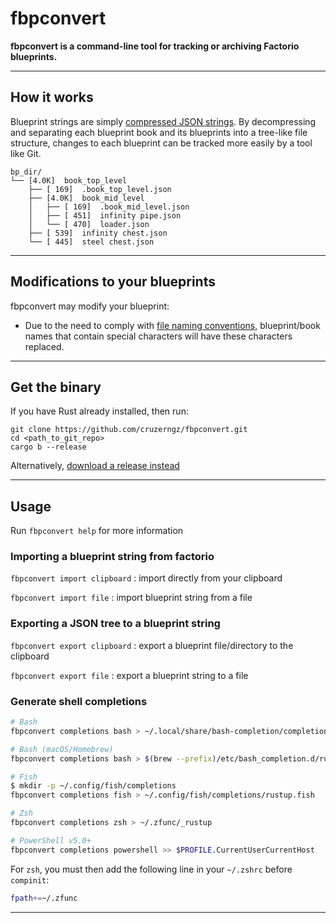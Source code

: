 # fbpconvert

**fbpconvert is a command-line tool for tracking or archiving Factorio blueprints.**

---

## How it works

Blueprint strings are simply [compressed JSON strings](https://wiki.factorio.com/Blueprint_string_format).
By decompressing and separating each blueprint book and its blueprints into a tree-like file structure, changes to each blueprint can be tracked more easily by a tool like Git.

```
bp_dir/
└── [4.0K]  book_top_level
    ├── [ 169]  .book_top_level.json
    ├── [4.0K]  book_mid_level
    │   ├── [ 169]  .book_mid_level.json
    │   ├── [ 451]  infinity pipe.json
    │   └── [ 470]  loader.json
    ├── [ 539]  infinity chest.json
    └── [ 445]  steel chest.json
```

---

## Modifications to your blueprints
fbpconvert may modify your blueprint:

- Due to the need to comply with [file naming conventions](http://www.linfo.org/file_name.html), blueprint/book names that contain special characters will have these characters replaced.

---

## Get the binary

If you have Rust already installed, then run:

```
git clone https://github.com/cruzerngz/fbpconvert.git
cd <path_to_git_repo>
cargo b --release
```

Alternatively, [download a release instead](https://github.com/cruzerngz/fbpconvert/releases/latest)

---

## Usage

Run `fbpconvert help` for more information

### Importing a blueprint string from factorio

`fbpconvert import clipboard` : import directly from your clipboard

`fbpconvert import file` : import blueprint string from a file

### Exporting a JSON tree to a blueprint string

`fbpconvert export clipboard` : export a blueprint file/directory to the clipboard

`fbpconvert export file` : export a blueprint string to a file

### Generate shell completions
```bash
# Bash
fbpconvert completions bash > ~/.local/share/bash-completion/completions/rustup

# Bash (macOS/Homebrew)
fbpconvert completions bash > $(brew --prefix)/etc/bash_completion.d/rustup.bash-completion

# Fish
$ mkdir -p ~/.config/fish/completions
fbpconvert completions fish > ~/.config/fish/completions/rustup.fish

# Zsh
fbpconvert completions zsh > ~/.zfunc/_rustup

# PowerShell v5.0+
fbpconvert completions powershell >> $PROFILE.CurrentUserCurrentHost
```

For `zsh`, you must then add the following line in your `~/.zshrc` before `compinit`:

```bash
fpath+=~/.zfunc
```

---
